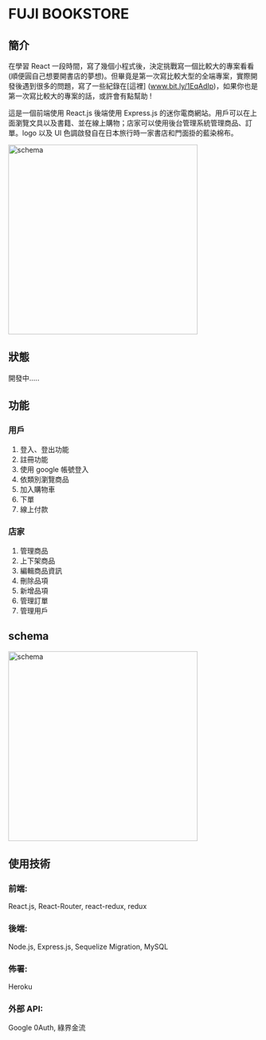 # FUJI BOOKSTORE

## 簡介
在學習 React 一段時間，寫了幾個小程式後，決定挑戰寫一個比較大的專案看看(順便圓自己想要開書店的夢想)。但畢竟是第一次寫比較大型的全端專案，實際開發後遇到很多的問題，寫了一些紀錄在[這裡] (www.bit.ly/1EqAdIp)，如果你也是第一次寫比較大的專案的話，或許會有點幫助 !

這是一個前端使用 React.js 後端使用 Express.js 的迷你電商網站。用戶可以在上面瀏覽文具以及書籍、並在線上購物；店家可以使用後台管理系統管理商品、訂單。logo 以及 UI 色調啟發自在日本旅行時一家書店和門面掛的藍染棉布。

<img width="380" alt="schema" src="https://user-images.githubusercontent.com/81896228/144393735-9786a95e-63d9-4b37-a8cc-c0669b7f9866.png">

## 狀態
開發中.....


## 功能

### 用戶
1. 登入、登出功能
2. 註冊功能
3. 使用 google 帳號登入
4. 依類別瀏覽商品
5. 加入購物車
6. 下單
7. 線上付款

### 店家
1. 管理商品
2. 上下架商品
3. 編輯商品資訊
4. 刪除品項
5. 新增品項
6. 管理訂單
7. 管理用戶

## schema

<img width="380" alt="schema" src="https://user-images.githubusercontent.com/81896228/140879257-de36e39e-108a-4bd7-9c5e-2f786f78e1ca.PNG">


## 使用技術
### 前端: 
React.js, React-Router, react-redux, redux
### 後端:
Node.js, Express.js, Sequelize Migration, MySQL
### 佈署:
Heroku
### 外部 API:
Google 0Auth, 綠界金流
 





